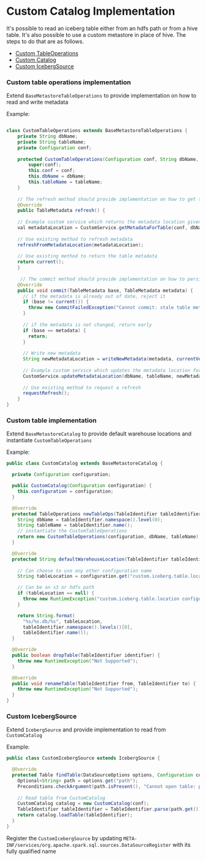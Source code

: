 # Custom Catalog Implementation

It's possible to read an iceberg table either from an hdfs path or from a hive table. It's also possible to use a custom metastore in place of hive. The steps to do that are as follows.

- [Custom TableOperations](#custom-table-operations-implementation)
- [Custom Catalog](#custom-table-implementation)
- [Custom IcebergSource](#custom-icebergsource)

### Custom table operations implementation
Extend `BaseMetastoreTableOperations` to provide implementation on how to read and write metadata

Example:
```java

class CustomTableOperations extends BaseMetastoreTableOperations {
    private String dbName;
    private String tableName;
    private Configuration conf;
    
    protected CustomTableOperations(Configuration conf, String dbName, String tableName) {
        super(conf);
        this.conf = conf;
        this.dbName = dbName;
        this.tableName = tableName;
    }
    
    // The refresh method should provide implementation on how to get the metadata location
    @Override
    public TableMetadata refresh() {
    
    // Example custom service which returns the metadata location given a dbName and tableName
    val metadataLocation = CustomService.getMetadataForTable(conf, dbName, tableName)
    
    // Use existing method to refresh metadata  
    refreshFromMetadataLocation(metadataLocation);
    
    // Use existing method to return the table metadata
    return current();
    }
    
     // The commit method should provide implementation on how to persist the metadata location
    @Override
    public void commit(TableMetadata base, TableMetadata metadata) {
      // if the metadata is already out of date, reject it
      if (base != current()) {
        throw new CommitFailedException("Cannot commit: stale table metadata for %s.%s", dbName, tableName);
      }
      
      // if the metadata is not changed, return early
      if (base == metadata) {
        return;
      }
      
      // Write new metadata
      String newMetadataLocation = writeNewMetadata(metadata, currentVersion() + 1);
      
      // Example custom service which updates the metadata location for the given db and table
      CustomService.updateMetadataLocation(dbName, tableName, newMetadataLocation);
      
      // Use existing method to request a refresh
      requestRefresh();
    }
}

```

### Custom table implementation
Extend `BaseMetastoreCatalog` to provide default warehouse locations and instantiate `CustomTableOperations`

Example:
```java
public class CustomCatalog extends BaseMetastoreCatalog {

  private Configuration configuration;

  public CustomCatalog(Configuration configuration) {
    this.configuration = configuration;
  }

  @Override
  protected TableOperations newTableOps(TableIdentifier tableIdentifier) {
    String dbName = tableIdentifier.namespace().level(0);
    String tableName = tableIdentifier.name();
    // instantiate the CustomTableOperations
    return new CustomTableOperations(configuration, dbName, tableName);
  }

  @Override
  protected String defaultWarehouseLocation(TableIdentifier tableIdentifier) {
    
    // Can choose to use any other configuration name
    String tableLocation = configuration.get("custom.iceberg.table.location");

    // Can be an s3 or hdfs path
    if (tableLocation == null) {
      throw new RuntimeException("custom.iceberg.table.location configuration not set!");
    }

    return String.format(
      "%s/%s.db/%s", tableLocation,
      tableIdentifier.namespace().levels()[0],
      tableIdentifier.name());
  }

  @Override
  public boolean dropTable(TableIdentifier identifier) {
    throw new RuntimeException("Not Supported");
  }

  @Override
  public void renameTable(TableIdentifier from, TableIdentifier to) {
    throw new RuntimeException("Not Supported");
  }
}

```
### Custom IcebergSource
Extend `IcebergSource` and provide implementation to read from `CustomCatalog`

Example:
```java
public class CustomIcebergSource extends IcebergSource {

  @Override
  protected Table findTable(DataSourceOptions options, Configuration conf) {
    Optional<String> path = options.get("path");
    Preconditions.checkArgument(path.isPresent(), "Cannot open table: path is not set");
    
    // Read table from CustomCatalog
    CustomCatalog catalog = new CustomCatalog(conf);
    TableIdentifier tableIdentifier = TableIdentifier.parse(path.get());
    return catalog.loadTable(tableIdentifier);
  }
}

```

Register the `CustomIcebergSource` by updating  `META-INF/services/org.apache.spark.sql.sources.DataSourceRegister` with its fully qualified name